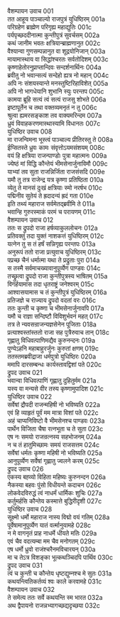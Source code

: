 वैशम्पायन उवाच	001    
तत आहूय पाञ्चाल्यो राजपुत्रं युधिष्ठिरम्	001a  
परिग्रहेण ब्राह्मेण परिगृह्य महाद्युतिः	001c  
पर्यपृच्छददीनात्मा कुन्तीपुत्रं सुवर्चसम्	002a  
कथं जानीम भवतः क्षत्रियान्ब्राह्मणानुत	002c  
वैश्यान्वा गुणसम्पन्नानुत वा शूद्रयोनिजान्	003a  
मायामास्थाय वा सिद्धांश्चरतः सर्वतोदिशम्	003c  
कृष्णाहेतोरनुप्राप्तान्दिवः सन्दर्शनार्थिनः	004a  
ब्रवीतु नो भवान्सत्यं सन्देहो ह्यत्र नो महान्	004c  
अपि नः संशयस्यान्ते मनस्तुष्टिरिहाविशेत्	005a  
अपि नो भागधेयानि शुभानि स्युः परन्तप	005c  
कामया ब्रूहि सत्यं त्वं सत्यं राजसु शोभते	006a  
इष्टापूर्तेन च तथा वक्तव्यमनृतं न तु	006c  
श्रुत्वा ह्यमरसङ्काश तव वाक्यमरिन्दम	007a  
ध्रुवं विवाहकरणमास्थास्यामि विधानतः	007c  
युधिष्ठिर उवाच	008    
मा राजन्विमना भूस्त्वं पाञ्चाल्य प्रीतिरस्तु ते	008a  
ईप्सितस्ते ध्रुवः कामः संवृत्तोऽयमसंशयम्	008c  
वयं हि क्षत्रिया राजन्पाण्डोः पुत्रा महात्मनः	009a  
ज्येष्ठं मां विद्धि कौन्तेयं भीमसेनार्जुनाविमौ	009c  
याभ्यां तव सुता राजन्निर्जिता राजसंसदि	009e  
यमौ तु तत्र राजेन्द्र यत्र कृष्णा प्रतिष्ठिता	010a  
व्येतु ते मानसं दुःखं क्षत्रियाः स्मो नरर्षभ	010c  
पद्मिनीव सुतेयं ते ह्रदादन्यं ह्रदं गता	010e  
इति तथ्यं महाराज सर्वमेतद्ब्रवीमि ते	011a  
भवान्हि गुरुरस्माकं परमं च परायणम्	011c  
वैशम्पायन उवाच	012    
ततः स द्रुपदो राजा हर्षव्याकुललोचनः	012a  
प्रतिवक्तुं तदा युक्तं नाशकत्तं युधिष्ठिरम्	012c  
यत्नेन तु स तं हर्षं सन्निगृह्य परन्तपः	013a  
अनुरूपं ततो राजा प्रत्युवाच युधिष्ठिरम्	013c  
पप्रच्छ चैनं धर्मात्मा यथा ते प्रद्रुताः पुरा	014a  
स तस्मै सर्वमाचख्यावानुपूर्व्येण पाण्डवः	014c  
तच्छ्रुत्वा द्रुपदो राजा कुन्तीपुत्रस्य भाषितम्	015a  
विगर्हयामास तदा धृतराष्ट्रं जनेश्वरम्	015c  
आश्वासयामास च तं कुन्तीपुत्रं युधिष्ठिरम्	016a  
प्रतिजज्ञे च राज्याय द्रुपदो वदतां वरः	016c  
ततः कुन्ती च कृष्णा च भीमसेनार्जुनावपि	017a  
यमौ च राज्ञा सन्दिष्टौ विविशुर्भवनं महत्	017c  
तत्र ते न्यवसन्राजन्यज्ञसेनेन पूजिताः	018a  
प्रत्याश्वस्तांस्ततो राजा सह पुत्रैरुवाच तान्	018c  
गृह्णातु विधिवत्पाणिमद्यैव कुरुनन्दनः	019a  
पुण्येऽहनि महाबाहुरर्जुनः कुरुतां क्षणम्	019c  
ततस्तमब्रवीद्राजा धर्मपुत्रो युधिष्ठिरः	020a  
ममापि दारसम्बन्धः कार्यस्तावद्विशां पते	020c  
द्रुपद उवाच	021    
भवान्वा विधिवत्पाणिं गृह्णातु दुहितुर्मम	021a  
यस्य वा मन्यसे वीर तस्य कृष्णामुपादिश	021c  
युधिष्ठिर उवाच	022    
सर्वेषां द्रौपदी राजन्महिषी नो भविष्यति	022a  
एवं हि व्याहृतं पूर्वं मम मात्रा विशां पते	022c  
अहं चाप्यनिविष्टो वै भीमसेनश्च पाण्डवः	023a  
पार्थेन विजिता चैषा रत्नभूता च ते सुता	023c  
एष नः समयो राजन्रत्नस्य सहभोजनम्	024a  
न च तं हातुमिच्छामः समयं राजसत्तम	024c  
सर्वेषां धर्मतः कृष्णा महिषी नो भविष्यति	025a  
आनुपूर्व्येण सर्वेषां गृह्णातु ज्वलने करम्	025c  
द्रुपद उवाच	026    
एकस्य बह्व्यो विहिता महिष्यः कुरुनन्दन	026a  
नैकस्या बहवः पुंसो विधीयन्ते कदाचन	026c  
लोकवेदविरुद्धं त्वं नाधर्मं धार्मिकः शुचिः	027a  
कर्तुमर्हसि कौन्तेय कस्मात्ते बुद्धिरीदृशी	027c  
युधिष्ठिर उवाच	028    
सूक्ष्मो धर्मो महाराज नास्य विद्मो वयं गतिम्	028a  
पूर्वेषामानुपूर्व्येण यातं वर्त्मानुयामहे	028c  
न मे वागनृतं प्राह नाधर्मे धीयते मतिः	029a  
एवं चैव वदत्यम्बा मम चैव मनोगतम्	029c  
एष धर्मो ध्रुवो राजंश्चरैनमविचारयन्	030a  
मा च तेऽत्र विशङ्का भूत्कथञ्चिदपि पार्थिव	030c  
द्रुपद उवाच	031    
त्वं च कुन्ती च कौन्तेय धृष्टद्युम्नश्च मे सुतः	031a  
कथयन्त्वितिकर्तव्यं श्वः काले करवामहे	031c  
वैशम्पायन उवाच	032    
ते समेत्य ततः सर्वे कथयन्ति स्म भारत	032a  
अथ द्वैपायनो राजन्नभ्यागच्छद्यदृच्छया	032c  
